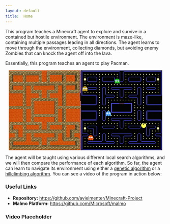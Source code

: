 ```yaml
---
layout: default
title:  Home
---
```


This program teaches a Minecraft agent to explore and survive in a contained but hostile environment. The environment is maze-like, containing multiple passages leading in all directions. The agent learns to move through the environment, collecting diamonds, but avoiding enemy Zombies that can knock the agent off into the lava.

Essentially, this program teaches an agent to play Pacman.


<img src="media/pacman_comparison.png" alt="Pacman Comparison" style="display: block; text-align: center; margin-left: auto; margin-right: auto; height: 250px;" />


The agent will be taught using various different local search algorithms, and we will then compare the performance of each algorithm. So far, the agent can learn to navigate its environment using either a [genetic algorithm](https://en.wikipedia.org/wiki/Genetic_algorithm) or a [hillclimbing algorithm](https://en.wikipedia.org/wiki/Hill_climbing). You can see a video of the program in action below:

### Useful Links
* **Repository:** <https://github.com/avielmenter/Minecraft-Project>
* **Malmo Platform:** <https://github.com/Microsoft/malmo>

### Video Placeholder
